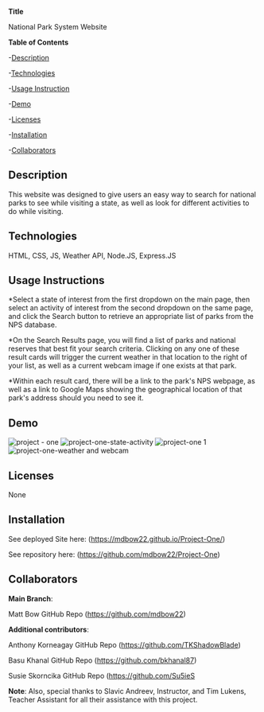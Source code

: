 **Title** 
                                                                    
National Park System Website

**Table of Contents**

-[Description](#Description)

-[Technologies](#Technologies)

-[Usage Instruction](#Usage-Instruction)

-[Demo](#Demo)

-[Licenses](#Licenses)

-[Installation](#Installation)

-[Collaborators](#Collaborators)


## Description
                                                                  
This website was designed to give users an easy way to search for national parks to see while visiting a state, as well as look for different activities to do while visiting.

## Technologies
                                                        
HTML, CSS, JS, Weather API, Node.JS, Express.JS

## Usage Instructions
                                                              
*Select a state of interest from the first dropdown on the main page, then select an activity of interest from the second dropdown on the same page, and click the Search button to retrieve an appropriate list of parks from the NPS database. 

*On the Search Results page, you will find a list of parks and national reserves that best fit your search criteria. Clicking on any one of these result cards will trigger the current weather in that location to the right of your list, as well as a current webcam image if one exists at that park. 

*Within each result card, there will be a link to the park's NPS webpage, as well as a link to Google Maps showing the geographical location of that park's address should you need to see it.

## Demo 

![project - one](https://user-images.githubusercontent.com/87610840/141856851-2aa1ecb0-b649-4144-b4a7-edee816ab367.JPG)
![project-one-state-activity](https://user-images.githubusercontent.com/87610840/141856860-fba9a962-a801-425b-99e1-d3fad6d3cde8.JPG)
![project-one 1](https://user-images.githubusercontent.com/87610840/141856856-06240e2e-2a50-4abf-90ee-3d83b1b97e43.JPG)
![project-one-weather and webcam](https://user-images.githubusercontent.com/87610840/141856861-8952340a-a51f-486c-8be5-b918423357f1.JPG)


## Licenses                                                              

None

## Installation

See deployed Site here:  (https://mdbow22.github.io/Project-One/)

See repository here:  (https://github.com/mdbow22/Project-One)

## Collaborators

**Main Branch**: 

Matt Bow GitHub Repo (https://github.com/mdbow22)

**Additional contributors**: 

Anthony Korneagay GitHub Repo (https://github.com/TKShadowBlade)

 Basu Khanal GitHub Repo (https://github.com/bkhanal87)
                             
 Susie Skorncika GitHub Repo (https://github.com/Su5ieS
                             
**Note**: Also, special thanks to Slavic Andreev, Instructor, and Tim Lukens, Teacher Assistant for all their assistance with this project.
